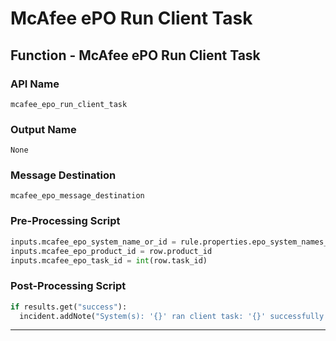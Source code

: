 <!--
    DO NOT MANUALLY EDIT THIS FILE
    THIS FILE IS AUTOMATICALLY GENERATED WITH resilient-sdk codegen
    Generated with resilient-sdk v50.0.151
-->

# McAfee ePO Run Client Task

## Function - McAfee ePO Run Client Task

### API Name
`mcafee_epo_run_client_task`

### Output Name
`None`

### Message Destination
`mcafee_epo_message_destination`

### Pre-Processing Script
```python
inputs.mcafee_epo_system_name_or_id = rule.properties.epo_system_names_or_ids
inputs.mcafee_epo_product_id = row.product_id
inputs.mcafee_epo_task_id = int(row.task_id)
```

### Post-Processing Script
```python
if results.get("success"):
  incident.addNote("System(s): '{}' ran client task: '{}' successfully.".format(rule.properties.epo_system_names_or_ids, row.object_name))
```

---

